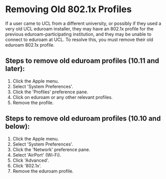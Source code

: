 # Removing Old 802.1x Profiles
If a user came to UCL from a different university, or possibly if they used a very old UCL eduroam installer, they may have an 802.1x profile for the previous eduroam-participating institution, and they may be unable to connect to eduroam at UCL. To resolve this, you must remove their old eduroam 802.1x profile.

## Steps to remove old eduroam profiles (10.11 and later):
1. Click the Apple menu.
2. Select 'System Preferences'.
3. Click the 'Profiles' preference pane.
4. Click on eduroam or any other relevant profiles.
5. Remove the profile.

## Steps to remove old eduroam profiles (10.10 and below):
1. Click the Apple menu.
2. Select 'System Preferences'.
3. Click the 'Network' preference pane.
4. Select 'AirPort' (Wi-Fi).
5. Click 'Advanced'.
6. Click '802.1x'.
7. Remove the eduroam profile.
